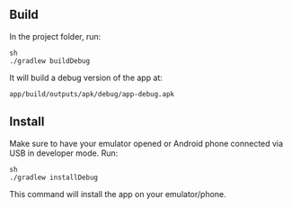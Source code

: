 
## Build

In the project folder, run:

```
sh
./gradlew buildDebug
```

It will build a debug version of the app at: 

`app/build/outputs/apk/debug/app-debug.apk`


## Install 

Make sure to have your emulator opened or Android phone connected via USB in developer mode. Run:

```
sh
./gradlew installDebug
```

This command will install the app on your emulator/phone.


